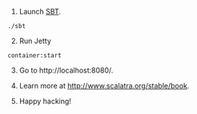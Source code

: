 1. Launch [SBT](http://code.google.com/p/simple-build-tool).

```
./sbt
```

2. Run Jetty

```
container:start
```

3. Go to http://localhost:8080/.

4. Learn more at http://www.scalatra.org/stable/book.

5. Happy hacking!

